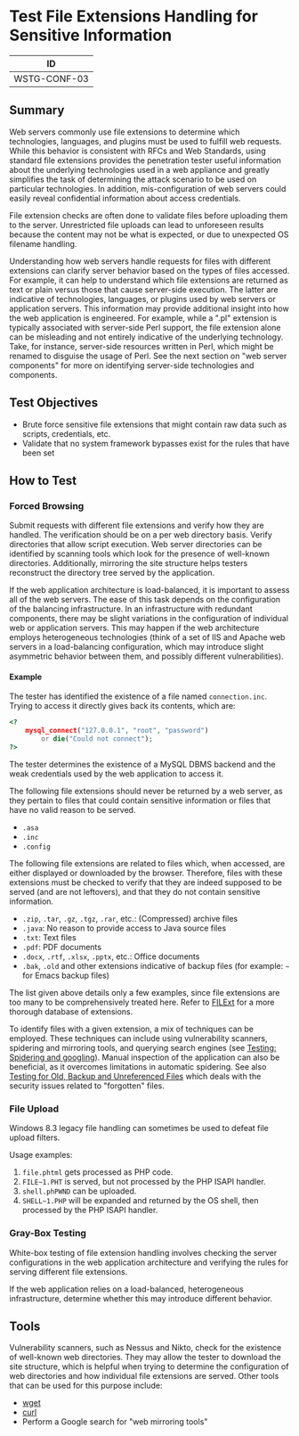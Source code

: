 # Test File Extensions Handling for Sensitive Information

|ID          |
|------------|
|WSTG-CONF-03|

## Summary

Web servers commonly use file extensions to determine which technologies, languages, and plugins must be used to fulfill web requests. While this behavior is consistent with RFCs and Web Standards, using standard file extensions provides the penetration tester useful information about the underlying technologies used in a web appliance and greatly simplifies the task of determining the attack scenario to be used on particular technologies. In addition, mis-configuration of web servers could easily reveal confidential information about access credentials.

File extension checks are often done to validate files before uploading them to the server. Unrestricted file uploads can lead to unforeseen results because the content may not be what is expected, or due to unexpected OS filename handling.

Understanding how web servers handle requests for files with different extensions can clarify server behavior based on the types of files accessed. For example, it can help to understand which file extensions are returned as text or plain versus those that cause server-side execution. The latter are indicative of technologies, languages, or plugins used by web servers or application servers. This information may provide additional insight into how the web application is engineered. For example, while a ".pl" extension is typically associated with server-side Perl support, the file extension alone can be misleading and not entirely indicative of the underlying technology. Take, for instance, server-side resources written in Perl, which might be renamed to disguise the usage of Perl. See the next section on "web server components" for more on identifying server-side technologies and components.

## Test Objectives

- Brute force sensitive file extensions that might contain raw data such as scripts, credentials, etc.
- Validate that no system framework bypasses exist for the rules that have been set

## How to Test

### Forced Browsing

Submit requests with different file extensions and verify how they are handled. The verification should be on a per web directory basis. Verify directories that allow script execution. Web server directories can be identified by scanning tools which look for the presence of well-known directories. Additionally, mirroring the site structure helps testers reconstruct the directory tree served by the application.

If the web application architecture is load-balanced, it is important to assess all of the web servers. The ease of this task depends on the configuration of the balancing infrastructure. In an infrastructure with redundant components, there may be slight variations in the configuration of individual web or application servers. This may happen if the web architecture employs heterogeneous technologies (think of a set of IIS and Apache web servers in a load-balancing configuration, which may introduce slight asymmetric behavior between them, and possibly different vulnerabilities).

#### Example

The tester has identified the existence of a file named `connection.inc`. Trying to access it directly gives back its contents, which are:

```php
<?
    mysql_connect("127.0.0.1", "root", "password")
        or die("Could not connect");
?>
```

The tester determines the existence of a MySQL DBMS backend and the weak credentials used by the web application to access it.

The following file extensions should never be returned by a web server, as they pertain to files that could contain sensitive information or files that have no valid reason to be served.

- `.asa`
- `.inc`
- `.config`

The following file extensions are related to files which, when accessed, are either displayed or downloaded by the browser. Therefore, files with these extensions must be checked to verify that they are indeed supposed to be served (and are not leftovers), and that they do not contain sensitive information.

- `.zip`, `.tar`, `.gz`, `.tgz`, `.rar`, etc.: (Compressed) archive files
- `.java`: No reason to provide access to Java source files
- `.txt`: Text files
- `.pdf`: PDF documents
- `.docx`, `.rtf`, `.xlsx`, `.pptx`, etc.: Office documents
- `.bak`, `.old` and other extensions indicative of backup files (for example: `~` for Emacs backup files)

The list given above details only a few examples, since file extensions are too many to be comprehensively treated here. Refer to [FILExt](https://filext.com/) for a more thorough database of extensions.

To identify files with a given extension, a mix of techniques can be employed. These techniques can include using vulnerability scanners, spidering and mirroring tools, and querying search engines (see [Testing: Spidering and googling](../01-Information_Gathering/01-Conduct_Search_Engine_Discovery_Reconnaissance_for_Information_Leakage.md)). Manual inspection of the application can also be beneficial, as it overcomes limitations in automatic spidering. See also [Testing for Old, Backup and Unreferenced Files](04-Review_Old_Backup_and_Unreferenced_Files_for_Sensitive_Information.md) which deals with the security issues related to "forgotten" files.

### File Upload

Windows 8.3 legacy file handling can sometimes be used to defeat file upload filters.

Usage examples:

1. `file.phtml` gets processed as PHP code.
2. `FILE~1.PHT` is served, but not processed by the PHP ISAPI handler.
3. `shell.phPWND` can be uploaded.
4. `SHELL~1.PHP` will be expanded and returned by the OS shell, then processed by the PHP ISAPI handler.

### Gray-Box Testing

White-box testing of file extension handling involves checking the server configurations in the web application architecture and verifying the rules for serving different file extensions.

If the web application relies on a load-balanced, heterogeneous infrastructure, determine whether this may introduce different behavior.

## Tools

Vulnerability scanners, such as Nessus and Nikto, check for the existence of well-known web directories. They may allow the tester to download the site structure, which is helpful when trying to determine the configuration of web directories and how individual file extensions are served. Other tools that can be used for this purpose include:

- [wget](https://www.gnu.org/software/wget)
- [curl](https://curl.haxx.se)
- Perform a Google search for "web mirroring tools"
